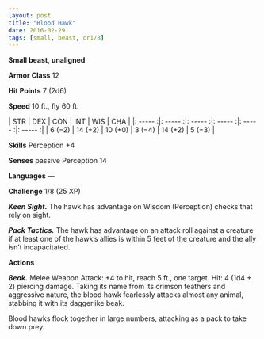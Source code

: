 ```yaml
---
layout: post
title: "Blood Hawk"
date: 2016-02-29
tags: [small, beast, cr1/8]
---
```


**Small beast, unaligned**

**Armor Class** 12

**Hit Points** 7 (2d6)

**Speed** 10 ft., fly 60 ft.

|   STR   |   DEX   |   CON   |   INT   |   WIS   |   CHA   |
|: ----- :|: ----- :|: ----- :|: ----- :|: ----- :|: ----- :|
| 6 (−2) | 14 (+2) | 10 (+0) | 3 (−4) | 14 (+2) | 5 (−3) |

**Skills** Perception +4 

**Senses** passive Perception 14 

**Languages** — 

**Challenge** 1/8 (25 XP)

***Keen Sight.*** The hawk has advantage on Wisdom (Perception) checks that rely on sight. 

***Pack Tactics.*** The hawk has advantage on an attack roll against a creature if at least one of the hawk’s allies is within 5 feet of the creature and the ally isn’t incapacitated. 

**Actions** 

***Beak.*** Melee Weapon Attack: +4 to hit, reach 5 ft., one target. Hit: 4 (1d4 + 2) piercing damage. Taking its name from its crimson feathers and aggressive nature, the blood hawk fearlessly attacks almost any animal, stabbing it with its daggerlike beak. 

Blood hawks flock together in large numbers, attacking as a pack to take down prey.